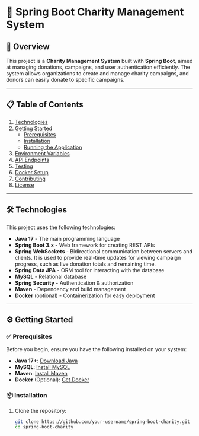 # 🌱 Spring Boot Charity Management System

## 🚀 Overview

This project is a **Charity Management System** built with **Spring Boot**, aimed at managing donations, campaigns, and user authentication efficiently. The system allows organizations to create and manage charity campaigns, and donors can easily donate to specific campaigns.

---

## 📋 Table of Contents

1. [Technologies](#-technologies)
2. [Getting Started](#-getting-started)
    - [Prerequisites](#prerequisites)
    - [Installation](#installation)
    - [Running the Application](#running-the-application)
3. [Environment Variables](#-environment-variables)
4. [API Endpoints](#-api-endpoints)
5. [Testing](#-testing)
6. [Docker Setup](#-docker-setup)
7. [Contributing](#-contributing)
8. [License](#-license)

---

## 🛠️ Technologies

This project uses the following technologies:

- **Java 17** - The main programming language
- **Spring Boot 3.x** - Web framework for creating REST APIs
- **Spring WebSockets** - Bidirectional communication between servers and clients. It is used to provide real-time updates for viewing campaign progress, such as live donation totals and remaining time.
- **Spring Data JPA** - ORM tool for interacting with the database
- **MySQL** - Relational database
- **Spring Security** - Authentication & authorization
- **Maven** - Dependency and build management
- **Docker** (optional) - Containerization for easy deployment

---

## ⚙️ Getting Started

### ✅ Prerequisites

Before you begin, ensure you have the following installed on your system:

- **Java 17+**: [Download Java](https://www.oracle.com/java/technologies/javase-jdk17-downloads.html)
- **MySQL**: [Install MySQL](https://www.mysql.com/)
- **Maven**: [Install Maven](https://maven.apache.org/install.html)
- **Docker** (Optional): [Get Docker](https://docs.docker.com/get-docker/)

### 📦 Installation

1. Clone the repository:

   ```bash
   git clone https://github.com/your-username/spring-boot-charity.git
   cd spring-boot-charity
